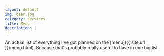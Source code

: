 ```yaml
---
layout: default
img: beer.jpg
category: services
title: Menu
description: |
---
```

  An actual list of everything I've got planned on the [menu]({{ site.url }}/menu.html). Because
  that's probably really useful to have in one big list.
